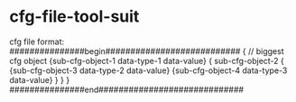 # cfg-file-tool-suit

cfg file format:
###############begin###########################
{
// biggest cfg object
    {sub-cfg-object-1 data-type-1 data-value}
    {
        sub-cfg-object-2
        {
          {sub-cfg-object-3 data-type-2 data-value}
          {sub-cfg-object-4 data-type-3 data-value}
        }
    }
}
###############end#############################
